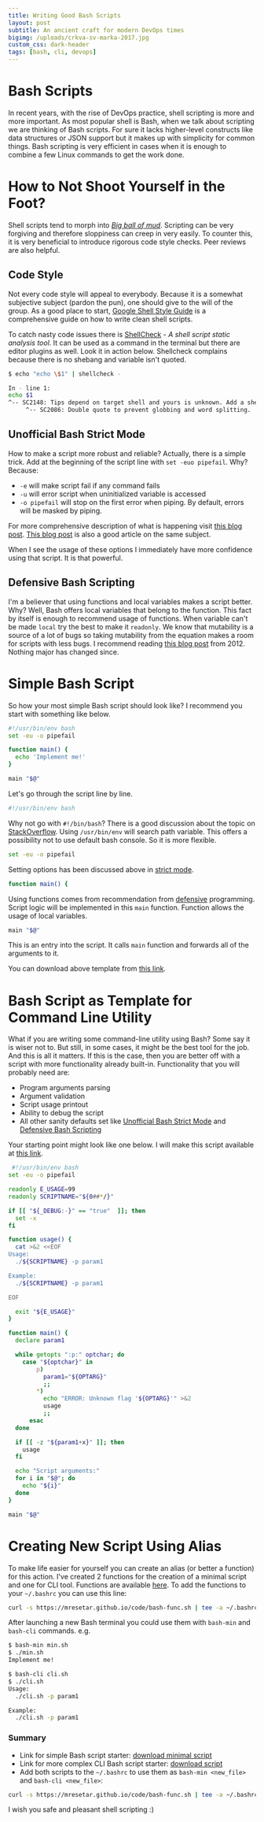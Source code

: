 ```yaml
---
title: Writing Good Bash Scripts
layout: post
subtitle: An ancient craft for modern DevOps times
bigimg: /uploads/crkva-sv-marka-2017.jpg
custom_css: dark-header
tags: [bash, cli, devops]
---
```


# Bash Scripts

In recent years, with the rise of DevOps practice, shell scripting is more and more important.
As most popular shell is Bash, when we talk about scripting we are thinking of Bash scripts.
For sure it lacks higher-level constructs like data structures or JSON support but it makes up with simplicity for
common things.
Bash scripting is very efficient in cases when it is enough to combine a few Linux commands to get the work done.

# How to Not Shoot Yourself in the Foot?

Shell scripts tend to morph into [_Big ball of mud_](https://en.wikipedia.org/wiki/Big_ball_of_mud).
Scripting can be very forgiving and therefore sloppiness can creep in very easily. To counter this, it is very
beneficial to introduce rigorous code style checks. Peer reviews are also helpful.

## Code Style

Not every code style will appeal to everybody. Because it is a somewhat subjective subject (pardon the pun), one should
give to the will of the group. As a good place to start, [Google Shell Style Guide](http://google.github.io/styleguide/shellguide.html)
is a comprehensive guide on how to write clean shell scripts.

To catch nasty code issues there is [ShellCheck](https://github.com/koalaman/shellcheck) -
_A shell script static analysis tool_. It can be used as a command in the terminal but there are editor plugins as well.
Look it in action below. Shellcheck complains because there is no shebang and variable isn't quoted.

```bash
$ echo "echo \$1" | shellcheck -

In - line 1:
echo $1
^-- SC2148: Tips depend on target shell and yours is unknown. Add a shebang.
     ^-- SC2086: Double quote to prevent globbing and word splitting.
```
<a name="strict-mode"></a>
## Unofficial Bash Strict Mode

How to make a script more robust and reliable? Actually, there is a simple trick. Add at the beginning of the script line
with `set -euo pipefail`. Why? Because:
 - `-e` will make script fail if any command fails
 - `-u` will error script when uninitialized variable is accessed
 - `-o pipefail` will stop on the first error when piping. By default, errors will be masked by piping.

For more comprehensive description of what is happening visit [this blog post](http://redsymbol.net/articles/unofficial-bash-strict-mode/).
[This blog post](https://sipb.mit.edu/doc/safe-shell/) is also a good article on the same subject.

When I see the usage of these options I immediately have more confidence using that script. It is that powerful.

<a name="defensive"></a>
## Defensive Bash Scripting

I'm a believer that using functions and local variables makes a script better. Why? Well, Bash offers local variables that
belong to the function. This fact by itself is enough to recommend usage of functions. When variable can't be made `local`
try the best to make it `readonly`. We know that mutability is a source of a lot of bugs so taking mutability from
the equation makes a room for scripts with less bugs.
I recommend reading [this blog post](http://kfirlavi.herokuapp.com/blog/2012/11/14/defensive-bash-programming/) from
2012\. Nothing major has changed since.

# Simple Bash Script

So how your most simple Bash script should look like? I recommend you start with something like below.

```bash
#!/usr/bin/env bash
set -eu -o pipefail

function main() {
  echo 'Implement me!'
}

main "$@"
```

Let's go through the script line by line.

```bash
#!/usr/bin/env bash
```

Why not go with `#!/bin/bash`? There is a good discussion about the topic on [StackOverflow](https://stackoverflow.com/questions/21612980/why-is-usr-bin-env-bash-superior-to-bin-bash/21613044). Using `/usr/bin/env` will search path variable.
This offers a possibility not to use default bash console. So it is more flexible.

```bash
set -eu -o pipefail
```

Setting options has been discussed above in [strict mode](#strict-mode).

```bash
function main() {
```

Using functions comes from recommendation from [defensive](#defensive) programming. Script logic will be implemented in this
`main` function. Function allows the usage of local variables.

```bash
main "$@"
```

This is an entry into the script. It calls `main` function and forwards all of the arguments to it.

You can download above template from [this link](../code/bash-min.sh).

# Bash Script as Template for Command Line Utility

What if you are writing some command-line utility using Bash? Some say it is wiser not to. But still, in some cases, it
might be the best tool for the job. And this is all it matters.
If this is the case, then you are better off with a script with more functionality already built-in.
Functionality that you will probably need are:

 - Program arguments parsing
 - Argument validation
 - Script usage printout
 - Ability to debug the script
 - All other sanity defaults set like [Unofficial Bash Strict Mode](#strict-mode) and
 [Defensive Bash Scripting](#defensive)

Your starting point might look like one below.
I will make this script available at [this link](https://mresetar.github.io/code/bash.sh).


```bash
 #!/usr/bin/env bash
set -eu -o pipefail

readonly E_USAGE=99
readonly SCRIPTNAME="${0##*/}"

if [[ "${_DEBUG:-}" == "true"  ]]; then
  set -x
fi

function usage() {
  cat >&2 <<EOF
Usage:
  ./${SCRIPTNAME} -p param1

Example:
  ./${SCRIPTNAME} -p param1

EOF

  exit "${E_USAGE}"
}

function main() {
  declare param1

  while getopts ":p:" optchar; do
    case "${optchar}" in
        p)
          param1="${OPTARG}"
          ;;
        *)
          echo "ERROR: Unknown flag '${OPTARG}'" >&2
          usage
          ;;
      esac
  done

  if [[ -z "${param1+x}" ]]; then
    usage
  fi

  echo "Script arguments:"
  for i in "$@"; do
    echo "${i}"
  done
}

main "$@"
```

# Creating New Script Using Alias

To make life easier for yourself you can create an alias (or better a function) for this action.
I've created 2 functions for the creation of a minimal script and one for CLI tool. Functions are available
[here](https://mresetar.github.io/code/bash-func.sh).
To add the functions to your `~/.bashrc` you can use this line:

```bash
curl -s https://mresetar.github.io/code/bash-func.sh | tee -a ~/.bashrc
```

After launching a new Bash terminal you could use them with `bash-min` and `bash-cli` commands. e.g.

```bash
$ bash-min min.sh
$ ./min.sh
Implement me!

$ bash-cli cli.sh
$ ./cli.sh
Usage:
  ./cli.sh -p param1

Example:
  ./cli.sh -p param1
```

### Summary

 - Link for simple Bash script starter: [download minimal script](https://mresetar.github.io/code/bash-min.sh)
 - Link for more complex CLI Bash script starter: [download script](https://mresetar.github.io/code/bash.sh)
 - Add both scripts to the `~/.bashrc` to use them as `bash-min <new_file>` and `bash-cli <new_file>`:

```bash
curl -s https://mresetar.github.io/code/bash-func.sh | tee -a ~/.bashrc
```

I wish you safe and pleasant shell scripting :)

